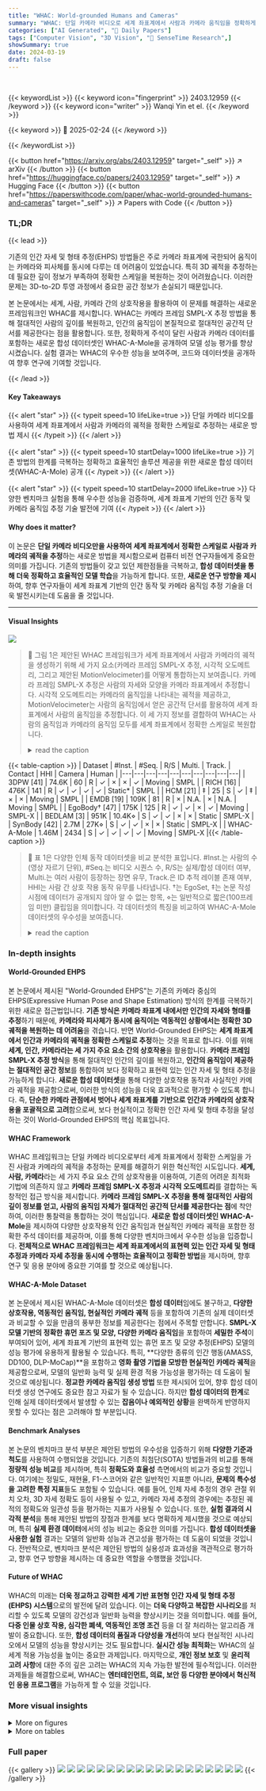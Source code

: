 ```yaml
---
title: "WHAC: World-grounded Humans and Cameras"
summary: "WHAC: 단일 카메라 비디오로 세계 좌표계에서 사람과 카메라 움직임을 정확하게 추정하는 혁신적인 프레임워크!"
categories: ["AI Generated", "🤗 Daily Papers"]
tags: ["Computer Vision", "3D Vision", "🏢 SenseTime Research",]
showSummary: true
date: 2024-03-19
draft: false
---
```


<br>

{{< keywordList >}}
{{< keyword icon="fingerprint" >}} 2403.12959 {{< /keyword >}}
{{< keyword icon="writer" >}} Wanqi Yin et el. {{< /keyword >}}
 
{{< keyword >}} 🤗 2025-02-24 {{< /keyword >}}
 
{{< /keywordList >}}

{{< button href="https://arxiv.org/abs/2403.12959" target="_self" >}}
↗ arXiv
{{< /button >}}
{{< button href="https://huggingface.co/papers/2403.12959" target="_self" >}}
↗ Hugging Face
{{< /button >}}
{{< button href="https://paperswithcode.com/paper/whac-world-grounded-humans-and-cameras" target="_self" >}}
↗ Papers with Code
{{< /button >}}




### TL;DR


{{< lead >}}

기존의 인간 자세 및 형태 추정(EHPS) 방법들은 주로 카메라 좌표계에 국한되어 움직이는 카메라와 피사체를 동시에 다루는 데 어려움이 있었습니다. 특히 3D 궤적을 추정하는 데 필요한 깊이 정보가 부족하여 정확한 스케일을 복원하는 것이 어려웠습니다. 이러한 문제는 3D-to-2D 투영 과정에서 중요한 공간 정보가 손실되기 때문입니다.

본 논문에서는 세계, 사람, 카메라 간의 상호작용을 활용하여 이 문제를 해결하는 새로운 프레임워크인 WHAC를 제시합니다. WHAC는 카메라 프레임 SMPL-X 추정 방법을 통해 절대적인 사람의 깊이를 복원하고, 인간의 움직임이 본질적으로 절대적인 공간적 단서를 제공한다는 점을 활용합니다. 또한, 정확하게 주석이 달린 사람과 카메라 데이터를 포함하는 새로운 합성 데이터셋인 WHAC-A-Mole을 공개하여 모델 성능 평가를 향상시켰습니다. 실험 결과는 WHAC의 우수한 성능을 보여주며, 코드와 데이터셋을 공개하여 향후 연구에 기여할 것입니다.

{{< /lead >}}


#### Key Takeaways

{{< alert "star" >}}
{{< typeit speed=10 lifeLike=true >}} 단일 카메라 비디오를 사용하여 세계 좌표계에서 사람과 카메라의 궤적을 정확한 스케일로 추정하는 새로운 방법 제시 {{< /typeit >}}
{{< /alert >}}

{{< alert "star" >}}
{{< typeit speed=10 startDelay=1000 lifeLike=true >}} 기존 방법의 한계를 극복하는 정확하고 효율적인 솔루션 제공을 위한 새로운 합성 데이터셋(WHAC-A-Mole) 공개 {{< /typeit >}}
{{< /alert >}}

{{< alert "star" >}}
{{< typeit speed=10 startDelay=2000 lifeLike=true >}} 다양한 벤치마크 실험을 통해 우수한 성능을 검증하며, 세계 좌표계 기반의 인간 동작 및 카메라 움직임 추정 기술 발전에 기여 {{< /typeit >}}
{{< /alert >}}

#### Why does it matter?
이 논문은 **단일 카메라 비디오만을 사용하여 세계 좌표계에서 정확한 스케일로 사람과 카메라의 궤적을 추정**하는 새로운 방법을 제시함으로써 컴퓨터 비전 연구자들에게 중요한 의미를 가집니다. 기존의 방법들이 갖고 있던 제한점들을 극복하고, **합성 데이터셋을 통해 더욱 정확하고 효율적인 모델 학습**을 가능하게 합니다. 또한, **새로운 연구 방향을 제시**하여, 향후 연구자들이 세계 좌표계 기반의 인간 동작 및 카메라 움직임 추정 기술을 더욱 발전시키는데 도움을 줄 것입니다.

------
#### Visual Insights



![](https://arxiv.org/html/2403.12959/x1.png)

> 🔼 그림 1은 제안된 WHAC 프레임워크가 세계 좌표계에서 사람과 카메라의 궤적을 생성하기 위해 세 가지 요소(카메라 프레임 SMPL-X 추정, 시각적 오도메트리, 그리고 제안된 MotionVelocimeter)를 어떻게 통합하는지 보여줍니다.  카메라 프레임 SMPL-X 추정은 사람의 자세와 모양을 카메라 좌표계에서 추정합니다. 시각적 오도메트리는 카메라의 움직임을 나타내는 궤적을 제공하고, MotionVelocimeter는 사람의 움직임에서 얻은 공간적 단서를 활용하여 세계 좌표계에서 사람의 움직임을 추정합니다. 이 세 가지 정보를 결합하여 WHAC는 사람의 움직임과 카메라의 움직임 모두를 세계 좌표계에서 정확한 스케일로 복원합니다.
> <details>
> <summary>read the caption</summary>
> Figure 1: WHAC synergizes human-camera (camera-frame SMPL-X estimation), camera-world (visual odometry), and human-world (our proposed MotionVelocimeter) modeling for constructing world-grounded human and camera trajectories.
> </details>





{{< table-caption >}}
| Dataset | #Inst. | #Seq. | R/S | Multi. | Track. | Contact | HHI | Camera | Human |
|---|---|---|---|---|---|---|---|---|---| 
| 3DPW [41] | 74.6K | 60 | R | ✓ | × | × | ✓ | Moving | SMPL |
| RICH [16] | 476K | 141 | R | ✓ | ✓ | ✓ | ✓ | Static* | SMPL |
| HCM [21] | ‡ | 25 | S | ✓ | ‡ | × | × | Moving | SMPL |
| EMDB [19] | 109K | 81 | R | × | N.A. | × | N.A. | Moving | SMPL |
| EgoBody† [47] | 175K | 125 | R | ✓ | ✓ | × | ✓ | Moving | SMPL-X |
| BEDLAM [3] | 951K | 10.4K⋄ | S | ✓ | ✓ | × | × | Static | SMPL-X |
| SynBody [42] | 2.7M | 27K⋄ | S | ✓ | ✓ | × | × | Static | SMPL-X |
| WHAC-A-Mole | 1.46M | 2434 | S | ✓ | ✓ | ✓ | ✓ | Moving | SMPL-X |{{< /table-caption >}}

> 🔼 표 1은 다양한 인체 동작 데이터셋을 비교 분석한 표입니다.  #Inst.는 사람의 수 (영상 자르기 단위), #Seq.는 비디오 시퀀스 수, R/S는 실제/합성 데이터 여부, Multi.는 여러 사람이 등장하는 장면 유무, Track.은 ID 추적 레이블 존재 여부, HHI는 사람 간 상호 작용 동작 유무를 나타냅니다. †는 EgoSet, ‡는 논문 작성 시점에 데이터가 공개되지 않아 알 수 없는 항목, ⋄는 일반적으로 짧은(100프레임 미만) 클립임을 의미합니다.  각 데이터셋의 특징을 비교하여 WHAC-A-Mole 데이터셋의 우수성을 보여줍니다.
> <details>
> <summary>read the caption</summary>
> Table 1: Dataset Comparison. #Inst.: number of human instances (crops). #Seq.: number of video sequences. R/S: Real or Synthetic. Multi.: multiperson scenes. Track.: track ID labels. HHI: human-human interaction motions. ††\dagger†: EgoSet. ‡‡\ddagger‡: unknown as the data is not released when this paper is written. ⋄⋄\diamond⋄: typically short (<100 frames) clips.
> </details>





### In-depth insights


#### World-Grounded EHPS
본 논문에서 제시된 "World-Grounded EHPS"는 기존의 카메라 중심의 EHPS(Expressive Human Pose and Shape Estimation) 방식의 한계를 극복하기 위한 새로운 접근법입니다. **기존 방식은 카메라 좌표계 내에서만 인간의 자세와 형태를 추정**하기 때문에, **카메라와 피사체가 동시에 움직이는 역동적인 상황에서는 정확한 3D 궤적을 복원하는 데 어려움**을 겪습니다.  반면 World-Grounded EHPS는 **세계 좌표계에서 인간과 카메라의 궤적을 정확한 스케일로 추정**하는 것을 목표로 합니다. 이를 위해 **세계, 인간, 카메라라는 세 가지 주요 요소 간의 상호작용**을 활용합니다.  **카메라 프레임 SMPL-X 추정 방식**을 통해 절대적인 인간의 깊이를 복원하고, **인간의 움직임이 제공하는 절대적인 공간 정보**를 통합하여 보다 정확하고 표현력 있는 인간 자세 및 형태 추정을 가능하게 합니다.  **새로운 합성 데이터셋**을 통해 다양한 상호작용 동작과 사실적인 카메라 궤적을 제공함으로써, 이러한 방식의 성능을 더욱 효과적으로 평가할 수 있도록 합니다.  즉, **단순한 카메라 관점에서 벗어나 세계 좌표계를 기반으로 인간과 카메라의 상호작용을 포괄적으로 고려**함으로써, 보다 현실적이고 정확한 인간 자세 및 형태 추정을 달성하는 것이 World-Grounded EHPS의 핵심 목표입니다.

#### WHAC Framework
WHAC 프레임워크는 단일 카메라 비디오로부터 세계 좌표계에서 정확한 스케일을 가진 사람과 카메라의 궤적을 추정하는 문제를 해결하기 위한 혁신적인 시도입니다.  **세계, 사람, 카메라**라는 세 가지 주요 요소 간의 상호작용을 이용하여, 기존의 어려운 최적화 기법에 의존하지 않고 **카메라 프레임 SMPL-X 추정과 시각적 오도메트리**를 결합하는 독창적인 접근 방식을 제시합니다.  **카메라 프레임 SMPL-X 추정을 통해 절대적인 사람의 깊이 정보를 얻고, 사람의 움직임 자체가 절대적인 공간적 단서를 제공한다는 점**에 착안하여, 이러한 통찰력을 통합하는 것이 핵심입니다.  **새로운 합성 데이터셋인 WHAC-A-Mole**을 제시하여 다양한 상호작용적 인간 움직임과 현실적인 카메라 궤적을 포함한 정확한 주석 데이터를 제공하며, 이를 통해 다양한 벤치마크에서 우수한 성능을 입증합니다.  **전체적으로 WHAC 프레임워크는 세계 좌표계에서의 표현력 있는 인간 자세 및 형태 추정과 카메라 자세 추정을 동시에 수행하는 효율적이고 정확한 방법**을 제시하며,  향후 연구 및 응용 분야에 중요한 기여를 할 것으로 예상됩니다.

#### WHAC-A-Mole Dataset
본 논문에서 제시된 WHAC-A-Mole 데이터셋은 **합성 데이터**임에도 불구하고, **다양한 상호작용, 역동적인 움직임, 현실적인 카메라 궤적** 등을 포함하여 기존의 실제 데이터셋과 비교할 수 있을 만큼의 풍부한 정보를 제공한다는 점에서 주목할 만합니다.  **SMPL-X 모델 기반의 정확한 휴먼 포즈 및 모양, 다양한 카메라 움직임**을 포함하여 **세밀한 주석**이 부여되어 있어, 세계 좌표계 기반의 표현력 있는 휴먼 포즈 및 모양 추정(EHPS) 모델의 성능 평가에 유용하게 활용될 수 있습니다.  특히, **다양한 종류의 인간 행동(AMASS, DD100, DLP-MoCap)**을 포함하고 **영화 촬영 기법을 모방한 현실적인 카메라 궤적**을 제공함으로써, 모델의 일반화 능력 및 실제 환경 적용 가능성을 평가하는 데 도움이 될 것으로 예상됩니다.  **정교한 카메라 움직임 생성 방법** 또한 제시되어 있어, 향후 합성 데이터셋 생성 연구에도 중요한 참고 자료가 될 수 있습니다.  하지만 **합성 데이터의 한계**로 인해 실제 데이터셋에서 발생할 수 있는 **잡음이나 예외적인 상황**을 완벽하게 반영하지 못할 수 있다는 점은 고려해야 할 부분입니다.

#### Benchmark Analyses
본 논문의 벤치마크 분석 부분은 제안된 방법의 우수성을 입증하기 위해 **다양한 기준과 척도**를 사용하여 수행되었을 것입니다.  기존의 최첨단(SOTA) 방법들과의 비교를 통해 **정량적 성능 비교**를 제시하며, 특히 **정확도와 효율성** 측면에서의 비교가 중요할 것입니다.  여기에는 정밀도, 재현율, F1-스코어와 같은 일반적인 지표뿐 아니라, **문제의 특수성을 고려한 특정 지표**들도 포함될 수 있습니다. 예를 들어, 인체 자세 추정의 경우 관절 위치 오차, 3D 자세 정확도 등이 사용될 수 있고, 카메라 자세 추정의 경우에는 추정된 궤적의 정확도와 일관성 등을 평가하는 지표가 사용될 수 있습니다.  또한, **실험 결과의 시각적 분석**을 통해 제안된 방법의 장점과 한계를 보다 명확하게 제시했을 것으로 예상되며, 특히 **실제 환경 데이터**에서의 성능 비교는 중요한 의미를 가집니다.  **합성 데이터셋을 사용한 실험** 결과는 모델의 일반화 성능과 견고성을 평가하는 데 도움이 되었을 것입니다.  전반적으로, 벤치마크 분석은 제안된 방법의 실용성과 효과성을 객관적으로 평가하고, 향후 연구 방향을 제시하는 데 중요한 역할을 수행했을 것입니다.

#### Future of WHAC
WHAC의 미래는 **더욱 정교하고 강력한 세계 기반 표현형 인간 자세 및 형태 추정(EHPS) 시스템**으로의 발전에 달려 있습니다.  이는 **더욱 다양하고 복잡한 시나리오**를 처리할 수 있도록 모델의 강건성과 일반화 능력을 향상시키는 것을 의미합니다.  예를 들어, **다중 인물 상호 작용, 심각한 폐색, 역동적인 조명 조건** 등을 더 잘 처리하는 알고리즘 개발이 중요합니다. 또한, **합성 데이터의 품질과 다양성을 개선**하여 보다 현실적인 시나리오에서 모델의 성능을 향상시키는 것도 필요합니다.  **실시간 성능 최적화**는 WHAC의 실세계 적용 가능성을 높이는 중요한 과제입니다.  마지막으로, **개인 정보 보호** 및 **윤리적 고려 사항**에 대한 주의 깊은 고려는 WHAC의 지속 가능한 발전에 필수적입니다. 이러한 과제들을 해결함으로써, WHAC는 **엔터테인먼트, 의료, 보안 등 다양한 분야에서 혁신적인 응용 프로그램**을 가능하게 할 수 있을 것입니다.


### More visual insights

<details>
<summary>More on figures
</summary>


![](https://arxiv.org/html/2403.12959/x2.png)

> 🔼 그림 2는 제안된 WHAC 프레임워크의 개요를 보여줍니다. 먼저, 카메라 프레임 기반의 SMPL-X 추정기를 사용하여 더미 깊이 값을 가진 SMPL-X 매개변수를 추출합니다. 이후 3.2절에서 설명하는 방법으로 실제 깊이 값을 복원합니다. 그 다음, 시각적 오도메트리(VO)를 사용하여 추정된 스케일이 없는 카메라 궤적을 이용해 3.3절에서 설명하는 방식으로 사람의 궤적을 정규화하여 속도와 스케일을 추정합니다.  마지막으로, 정렬 및 스케일 복구를 위해 새로운 카메라 궤적을 도출하고, 이를 이용해 3.4절에서 설명하는 방식으로 사람의 궤적을 업데이트합니다.  즉, 세계 좌표계에서 정확한 스케일을 가진 사람과 카메라 궤적을 추정하는 과정을 단계별로 보여줍니다.
> <details>
> <summary>read the caption</summary>
> Figure 2: Overview of WHAC. SMPL-X estimator extracts camera-frame SMPL-X with dummy depth, which is recovered in Sec. 3.2. The scaleless camera trajectory estimated by VO is then used to canonicalize the human trajectory to estimate its velocity and thus scale in Sec. 3.3. A camera trajectory is then derived for alignment and scale recovery, which subsequently updates the human trajectory in Sec. 3.4.
> </details>



![](https://arxiv.org/html/2403.12959/x3.png)

> 🔼 그림 3은 카메라 궤적의 스케일이 다를 때 동일한 카메라 프레임의 사람 깊이(d<sub>t</sub>)와 변환(t<sup>c</sup><sub>h</sub>)을 사용하더라도 사람 궤적(H)이 모양과 방향이 크게 달라질 수 있음을 보여줍니다.  (a)는 스케일 차이에 따른 사람 궤적의 변화를, (b)는 초점 거리(f)와 깊이(t<sub>z</sub>)의 서로 다른 조합이 동일한 이미지를 생성할 수 있음을 시각적으로 보여줍니다.  이는 카메라 궤적의 스케일 추정이 얼마나 중요한지를 강조합니다.
> <details>
> <summary>read the caption</summary>
> Figure 3: a) Human trajectories H𝐻Hitalic_H derived from camera trajectories C𝐶Citalic_C of different scales can be vastly different in both shape and direction, despite that the same camera-frame human root depth dtsubscript𝑑𝑡d_{t}italic_d start_POSTSUBSCRIPT italic_t end_POSTSUBSCRIPT and translations thcsubscriptsuperscript𝑡𝑐ℎt^{c}_{h}italic_t start_POSTSUPERSCRIPT italic_c end_POSTSUPERSCRIPT start_POSTSUBSCRIPT italic_h end_POSTSUBSCRIPT are used. b) Different pairs of focal length f𝑓fitalic_f and tzsubscript𝑡𝑧t_{z}italic_t start_POSTSUBSCRIPT italic_z end_POSTSUBSCRIPT can correspond to the same image.
> </details>



![](https://arxiv.org/html/2403.12959/x4.png)

> 🔼 그림 4는 WHAC-A-Mole 데이터셋의 샘플 시퀀스들을 보여줍니다.  AMASS(a), DLP-MoCap(b-c), DD100(d-e) 데이터셋의 모션 데이터를 사용하여 애니메이션을 제작했습니다. 각 샘플의 첫 번째 줄은 전체적인 오버뷰를 보여주며, 카메라의 궤적은 밝은 선으로 표시되어 있습니다. 두 번째 줄과 세 번째 줄은 카메라의 시점과 SMPL-X 어노테이션이 오버레이된 이미지를 보여줍니다. 이 그림은 다양한 유형의 동작과 카메라 움직임을 보여주어,  WHAC-A-Mole 데이터셋의 다양성과 현실성을 강조합니다.
> <details>
> <summary>read the caption</summary>
> Figure 4: Visualization of WHAC-A-Mole sample sequences, animated with a) AMASS, b-c) DLP-MoCap, and d-e) DD100. In each sample, the first row depicts the overview (note the camera trajectory shown in bright rays), and the second and the third rows show the camera view and overlaid SMPL-X annotations.
> </details>



![](https://arxiv.org/html/2403.12959/x5.png)

> 🔼 그림 5는 실제 환경에서 어려운 경우에 대한 시각화를 보여줍니다.  WHAC는 모션 정보만으로는 해결하기 어려운 경우 (예: a) 스케이트보딩, b) 러닝머신)에 대해 사람-카메라-장면 간의 상호 작용을 활용하여 해결합니다. c)는 WHAC이 빠른 움직임도 처리할 수 있음을 보여줍니다.
> <details>
> <summary>read the caption</summary>
> Figure 5: Visualization on in-the-wild hard cases. WHAC leverages human-camera-scene collaboration to resolve cases where motion prior alone would fail: a) Skateboarding and b) Treadmill. c) WHAC can also handle fast cases.
> </details>



![](https://arxiv.org/html/2403.12959/x6.png)

> 🔼 그림 6은 EMDB 데이터셋에서 세계 좌표계 기반의 결과를 시각화한 것입니다. a1)과 b1)은 카메라 궤적을, a2)와 b2)는 사람의 궤적을 보여줍니다. 특히 b 시퀀스에서 사람이 계단을 내려오는 모습을 보여주는데, WHAC는 사람의 하강 방향을 정확하게 나타내는 전역 궤적을 효과적으로 포착하고 세계 좌표계에서 절대적인 궤적 크기를 복원합니다. 플롯의 격자 크기는 2m입니다.
> <details>
> <summary>read the caption</summary>
> Figure 6: Visualization of world space results on the EMDB dataset. a1) and b1) depict camera trajectories, while a2) and b2) illustrate human trajectories. Notably, in sequence b, the human is descending stairs, and WHAC effectively captures the global trajectory, indicating a downward direction besides recovering the absolute trajectory scale in the world space. The grid size in the plots is 2m.
> </details>



![](https://arxiv.org/html/2403.12959/x7.png)

> 🔼 그림 7은 WHAC-A-Mole 데이터셋에서 카메라 공간 결과를 시각화한 것입니다. 각 샘플은 두 행으로 구성되는데, 첫 번째 행은 시퀀스의 원본 입력 프레임을, 두 번째 행은 SMPL-X 결과를 겹쳐서 보여줍니다. 이 시각화는 심각한 폐색, 복잡한 인간 상호 작용, 역동적인 춤 동작 등의 어려운 장면에서 WHAC의 성능을 보여줍니다.  다양한 시나리오(심각한 폐색, 복잡한 상호작용, 역동적인 춤 동작 포함)에서 WHAC의 성능을 보여주는 다양한 시각적 예시를 제공합니다.
> <details>
> <summary>read the caption</summary>
> Figure 7: Visualization of camera space results on WHAC-A-Mole dataset. Each sample comprises two rows: the first row displays the original input frames from the sequence, while the second row overlays the SMPL-X results. This visualization showcases WHAC’s performance on challenging scenes, including sequences with severe occlusions, intricate human interactions, and dynamic dancing poses.
> </details>



![](https://arxiv.org/html/2403.12959/x8.png)

> 🔼 그림 8은 논문의 3.3절 'Methodology'에 속한 'MotionVelocimeter' 모듈의 구조를 보여줍니다. SMPL-X 메시에서 회귀된 정규화된 3D 관절을 입력받아 정규화된 공간에서 루트 속도를 출력합니다.  이 모듈은 카메라 움직임의 스케일을 복구하는 데 중요한 역할을 합니다. 2D 키포인트를 입력으로 사용하는 WHAM과 달리 3D 관절 정보를 사용하여 세계 좌표계에서의 속도 추정을 향상시키고 복잡한 움직임 패턴을 더욱 포괄적으로 나타냅니다.
> <details>
> <summary>read the caption</summary>
> Figure 8: Illustration of MotionVelocimeter module. The inputs are canonicalized 3D joints regressed from SMPL-X meshes, and the outputs are root velocities in the canonical space.
> </details>



</details>




<details>
<summary>More on tables
</summary>


{{< table-caption >}}
| Method | PA-MPJPE ↓ | W-MPJPE ↓ | WA-MPJPE ↓ | H-ATE ↓ | H-AS | C-ATE ↓ | C-AS |
|---|---|---|---|---|---|---|---| 
| OSX* [24] + DPVO [39] | 90.1 | 1036.1 | 390.7 | 180.5 | 0.5 | 0.5 | 7.3 |
| SMPLer-X-B* [6] + DPVO [39] | 76.7 | 842.3 | 335.4 | 138.3 | 0.5 | 0.5 | 7.3 |
| WHAC (GT Gyro) | 76.5 | 343.8 | 182.0 | **103.5** | **0.9** | **0.5** | **1.3** |
| WHAC | **76.5** | **343.3** | **182.0** | **103.5** | **0.9** | **0.5** | **1.3** |{{< /table-caption >}}
> 🔼 표 2는 WHAC-A-Mole 데이터셋에서 세계 좌표계를 기준으로 평가한 결과를 보여줍니다.  세계 좌표계 기반 평가에 맞춰 조정된 방법(* 표시)과,  카메라와 사람의 자세 정확도를 나타내는 지표(H-AS, C-AS)가 포함되어 있습니다. H-AS와 C-AS 값이 1.0에 가까울수록 더 정확한 결과를 의미합니다. 표에는 PA-MPJPE, W-MPJPE, WA-MPJPE, H-ATE, H-AS, C-ATE, C-AS 등의 다양한 평가 지표가 제시되어 있으며,  각 지표의 값은 제시된 방법들의 성능을 비교하는 데 사용됩니다.
> <details>
> <summary>read the caption</summary>
> Table 2: World-frame evaluation on WHAC-A-Mole. *: adapted to world-grounded evaluation. H-AS and C-AS: the closer to 1.0, the better.
> </details>

{{< table-caption >}}
| Method | PA-MPJPE ↓ | W-MPJPE ↓ | WA-MPJPE ↓ | H-ATE ↓ | H-AS | C-ATE ↓ | C-AS |
|---|---|---|---|---|---|---|---| 
| GLAMR [45] | 56.0 | 756.1 | 286.2 | - | - | - | - |
| SLAHMR [43] | 61.5 | 807.4 | 336.9 | 207.8 | 1.9 | - | - |
| WHAM [35] (GT Gyro) | 41.9 | 436.4 | 165.9 | 83.2 | 1.5 | - | - |
| OSX-L* [24] + DPVO [39] | 99.9 | 1186.2 | 458.8 | 235.4 | 2.3 | **14.8** | 5.1 |
| SMPLer-X-B* [6] + DPVO [39] | 42.5 | 930.1 | 375.8 | 200.6 | 2.0 | **14.8** | 5.1 |
| WHAC (GT Gyro) | **39.4** | 392.5 | 143.1 | **75.8** | **1.1** | **14.8** | 1.5 |
| WHAC | **39.4** | **389.4** | **142.2** | 76.7 | **1.1** | **14.8** | **1.4** |{{< /table-caption >}}
> 🔼 표 3은 EMDB2 데이터셋에 대한 world-frame 평가 결과를 보여줍니다.  * 표시는 world-grounded 평가에 맞춰 조정되었음을 나타냅니다.  H-AS와 C-AS는 1.0에 가까울수록 정확도가 높음을 의미합니다.  이 표는 다양한 방법(GLAMR, SLAHMR, WHAM, OSX, SMPLer-X, WHAC)의 world-frame human pose 및 camera trajectory 추정 성능을 평가한 결과를 보여줍니다.  특히, PA-MPJPE, W-MPJPE, WA-MPJPE, H-ATE, H-AS, C-ATE, C-AS와 같은 지표를 사용하여 정확도와 스케일 정확성을 측정합니다.
> <details>
> <summary>read the caption</summary>
> Table 3: World-frame evaluation on EMDB2. *: adapted to world-grounded evaluation. H-AS and C-AS: the closer to 1.0, the better.
> </details>

{{< table-caption >}}
| Method | PA-MPJPE ↓ | PA-PVE-all ↓ | PVE-all ↓ | PVE-hand ↓ | PVE-face ↓ | Accl. ↓ |
|---|---|---|---|---|---|---|
| GLAMR [45] | 114.3 | - | - | - | - | 173.5 |
| SLAHMR [43] | 79.1 | - | - | - | - | 25.8 |
| Hand4Whole [28] | 71.0 | 59.8 | 127.6 | 48.0 | 41.2 | 27.2 |
| OSX-L [24] | 66.5 | 54.6 | 115.7 | 50.5 | 41.0 | 24.7 |
| SMPLer-X-B [6] | 47.1 | 40.7 | 72.7 | 43.7 | 32.4 | 18.9 |
| **WHAC** | **46.9** | **39.0** | **64.7** | **41.0** | **26.3** | **11.6** |{{< /table-caption >}}
> 🔼 표 4는 SMPL-X 기반의 전체 신체(전신) 방법에 대해서만 PVE 변형을 측정하여 EgoBody(EgoSet) 데이터셋에서 카메라 프레임 방법의 결과를 보여줍니다.  표에는 PA-MPJPE, PA-PVE-all, PVE-all, PVE-hand, PVE-face 및 Accl.과 같은 다양한 지표들이 포함되어 있으며, 각 지표는 추정된 자세의 정확도를 다양한 측면에서 평가합니다.  PA-MPJPE는 Procrustes 정렬된 MPJPE (Mean Per Joint Position Error)를 나타내고, PVE는 버텍스 오차(Per Vertex Error), Accl.은 가속도 오차(Acceleration Error)를 의미합니다.  PVE 변형은 손과 얼굴을 포함하여 신체의 전반적인 자세 정확도를 보다 세부적으로 평가합니다.
> <details>
> <summary>read the caption</summary>
> Table 4: Results of camera-frame methods on EgoBody (EgoSet) with SMPL-X ground truths. PVE variants are measured for whole-body (SMPL-X) methods only.
> </details>

{{< table-caption >}}
| Method | EMDB1 [19] |  |  |  | 3DPW [41] |  |  |  | 
|---|---|---|---|---|---|---|---|---| 
| PA-PVE ↓ | PVE ↓ | T-PVE ↓ | Accl. ↓ | PA-PVE ↓ | PVE ↓ | T-PVE ↓ | Accl. ↓ | 
|---|---|---|---|---|---|---|---|---| 
| Hand4Whole [28] | 99.5 | 143.1 | 36851.8 | 34.2 | 81.7 | 124.7 | 30279.0 | 31.0 |
| OSX-L [24] | 93.3 | 134.0 | 45526.0 | 30.3 | 76.9 | 117.8 | 38472.2 | 24.9 |
| SMPLer-X-B [6] | 68.2 | 99.3 | 41298.0 | 24.4 | 62.6 | 95.6 | 32532.0 | 24.8 |
| WHAC | 61.0 | 91.2 | 140.2 | 18.4 | 62.8 | 91.9 | 260.8 | 20.3 |{{< /table-caption >}}
> 🔼 표 5는 EMDB1 및 3DPW 데이터셋에 대한 추가적인 카메라 프레임 평가 결과를 보여줍니다. 기존의 주류 EHPS 방법들과 비교하여 WHAC는 의미있는 사람의 깊이(T-PVE)를 복원하고 더 낮은 가속도 오차(Accl.)를 달성합니다.  즉, 기존 방법들보다 사람의 3차원 위치 정확도가 높고, 움직임의 부드러움도 향상되었음을 의미합니다.
> <details>
> <summary>read the caption</summary>
> Table 5: More camera-frame evaluations on EMDB1 and 3DPW. Compared to existing mainstream EHPS methods, WHAC recovers meaningful human depths (T-PVE) and achieves lower acceleration errors (Accl.).
> </details>

{{< table-caption >}}
| Method | PA-MPJPE ↓ | PA-PVE-all ↓ | PVE-all ↓ | PVE-hand ↓ | PVE-face ↓ | Accl. ↓ |
|---|---|---|---|---|---|---|
| OSX-L [24] | 90.1 | 88.1 | 155.7 | 83.3 | 85.0 | 38.9 |
| SMPLer-X-B [6] | 76.7 | 74.8 | 116.2 | 70.6 | 63.1 | 44.0 |
| WHAC | 76.5 | 74.8 | 117.8 | 77.7 | 63.2 | 31.2 |{{< /table-caption >}}
> 🔼 표 6은 WHAC-A-Mole 데이터셋에서 카메라 프레임 기반 방법들의 결과를 보여줍니다. 가속도 오차를 제외하고는 WHAC의 성능이 SMPLer-X와 유사함을 보여줍니다.  WHAC는 가속도 오차가 더 낮은 것을 확인할 수 있습니다. 이는 WHAC가 시간적 일관성을 더 잘 유지한다는 것을 시사합니다.
> <details>
> <summary>read the caption</summary>
> Table 6: Results of camera-frame methods on WHAC-A-Mole. WHAC is on par with SMPLer-X but produces a lower acceleration error.
> </details>

{{< table-caption >}}
| Method | WA-MPJPE↓ | H-ATE↓ | C-ATE↓ | C-AS |
|---|---|---|---|---|
| DPVO | 376.0 | 177.8 | **14.8** | 5.10 |
| MV | 233.2 | 129.9 | 134.1 | **1.10** |
| MV + DPVO | **142.2** | **76.7** | **14.8** | 1.40 |{{< /table-caption >}}
> 🔼 표 7은 WHAC 모델의 주요 구성 요소에 대한 ablation study 결과를 보여줍니다. DPVO는 시각적 오도메트리(visual odometry), MV는 MotionVelocimeter를 나타냅니다.  표에는 DPVO, MV, 그리고 두 가지 모두를 사용한 경우의 WA-MPJPE, H-ATE, C-ATE, C-AS 값이 제시되어 있습니다. 이를 통해 각 구성 요소가 WHAC 모델의 성능에 미치는 영향을 정량적으로 분석하고, 최적의 구성을 확인할 수 있습니다. WA-MPJPE는 세계 좌표계에서의 평균 관절 위치 오차, H-ATE는 사람의 궤적 오차, C-ATE는 카메라 궤적 오차, C-AS는 카메라 궤적의 스케일 정확도를 나타냅니다.
> <details>
> <summary>read the caption</summary>
> Table 7: Ablation on key components. DPVO represents visual odometry, MV represents MotionVelocimeter.
> </details>

{{< table-caption >}}
| Metric | T-MPJPE ↓ | W-MPJPE ↓ | WA-MPJPE ↓ |
|---|---|---|---| 
| Dummy(5,000) | 36020.4 | 6239.9 | 604.6 |
| Assumed [20] | 179.7 | 391.2 | 144.0 |
| GT | **100.3** | **389.4** | **142.2** |{{< /table-caption >}}
> 🔼 표 8은 카메라의 내부 매개변수(intrinsic parameters)가 사람의 몸통(root) 위치 추정에 미치는 영향을 보여줍니다.  합리적인 내부 매개변수를 사용하면 사람의 몸통 위치 추정 성능이 크게 향상됨을 보여주는 실험 결과를 제시합니다.  구체적으로는, 다양한 내부 매개변수 설정(임의의 값, 추정된 값, 실제 값) 하에서  T-MPJPE, W-MPJPE, WA-MPJPE 에 대한 결과를 비교 분석합니다.  이를 통해 내부 매개변수의 정확성이 결과에 얼마나 중요한 영향을 주는지 확인할 수 있습니다.
> <details>
> <summary>read the caption</summary>
> Table 8: Ablation on intrinsic sources. A reasonable intrinsic drastically improve human root translation estiamtion.
> </details>

{{< table-caption >}}
| Method | GLAMR[45] | SLAHMR[43] | PACE[21] | WHAM[35] | WHAC | WHAC* |
|---|---|---|---|---|---|---|
| FPS | 2.4 | 0.04 | 2.1 | 200 | 165 | 2500 |{{< /table-caption >}}
> 🔼 표 8은 카메라 내부 매개변수의 영향을 평가한 실험 결과를 보여줍니다.  정확한 내부 매개변수(초점거리 등)를 사용했을 때, 사람의 몸통 위치 추정의 정확도가 크게 향상됨을 보여줍니다.  이는 정확한 내부 매개변수가 3D 공간에서 사람의 위치를 더 정확하게 추정하는 데 중요한 역할을 한다는 것을 시사합니다.
> <details>
> <summary>read the caption</summary>
> Table 8: Ablation on intrinsic sources. A reasonable intrinsic drastically improve human root translation estiamtion.
> </details>

</details>




### Full paper

{{< gallery >}}
<img src="paper_images/1.png" class="grid-w50 md:grid-w33 xl:grid-w25" />
<img src="paper_images/2.png" class="grid-w50 md:grid-w33 xl:grid-w25" />
<img src="paper_images/3.png" class="grid-w50 md:grid-w33 xl:grid-w25" />
<img src="paper_images/4.png" class="grid-w50 md:grid-w33 xl:grid-w25" />
<img src="paper_images/5.png" class="grid-w50 md:grid-w33 xl:grid-w25" />
<img src="paper_images/6.png" class="grid-w50 md:grid-w33 xl:grid-w25" />
<img src="paper_images/7.png" class="grid-w50 md:grid-w33 xl:grid-w25" />
<img src="paper_images/8.png" class="grid-w50 md:grid-w33 xl:grid-w25" />
<img src="paper_images/9.png" class="grid-w50 md:grid-w33 xl:grid-w25" />
<img src="paper_images/10.png" class="grid-w50 md:grid-w33 xl:grid-w25" />
<img src="paper_images/11.png" class="grid-w50 md:grid-w33 xl:grid-w25" />
<img src="paper_images/12.png" class="grid-w50 md:grid-w33 xl:grid-w25" />
<img src="paper_images/13.png" class="grid-w50 md:grid-w33 xl:grid-w25" />
<img src="paper_images/14.png" class="grid-w50 md:grid-w33 xl:grid-w25" />
<img src="paper_images/15.png" class="grid-w50 md:grid-w33 xl:grid-w25" />
<img src="paper_images/16.png" class="grid-w50 md:grid-w33 xl:grid-w25" />
<img src="paper_images/17.png" class="grid-w50 md:grid-w33 xl:grid-w25" />
<img src="paper_images/18.png" class="grid-w50 md:grid-w33 xl:grid-w25" />
<img src="paper_images/19.png" class="grid-w50 md:grid-w33 xl:grid-w25" />
{{< /gallery >}}